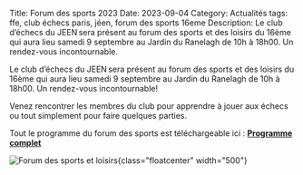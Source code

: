 Title: Forum des sports 2023
Date: 2023-09-04
Category: Actualités
tags: ffe, club échecs paris, jéen, forum des sports 16eme
Description: Le club d’échecs du JEEN sera présent au forum des sports et des loisirs du 16ème qui aura lieu samedi 9 septembre au Jardin du Ranelagh de 10h à 18h00. Un rendez-vous incontournable.

Le club d’échecs du JEEN sera présent au forum des sports et des loisirs du 16ème qui aura lieu samedi 9 septembre au Jardin du Ranelagh de 10h à 18h00. Un rendez-vous incontournable!

Venez rencontrer les membres du club pour apprendre à jouer aux échecs ou tout simplement pour faire quelques parties.

Tout le programme du forum des sports est téléchargeable ici : [**Programme complet**](https://cdn.paris.fr/paris/2023/08/16/programme-forum-des-sports-et-loisirs-2023-v4-8RBQ.pdf)

![Forum des sports et loisirs](https://cdn.paris.fr/paris/2023/08/16/huge-68f885d2931f7b088570329a89e6199d.jpg){class="floatcenter" width="500"}
